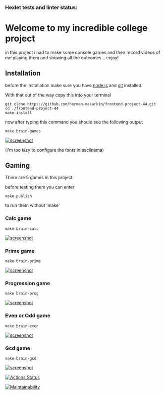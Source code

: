 ### Hexlet tests and linter status:

# Welcome to my incredible college project

in this project i had to make some console games and then record videos of me playing them and showing all the outcomes... enjoy!

## Installation

before the installation make sure you have [node js](https://nodejs.org/en) and [git](https://git-scm.com/) installed.

With that out of the way copy this into your terminal

```
git clone https://github.com/herman-makarkin/frontend-project-44.git
cd ./frontend-project-44
make install
```

now after typing this command you should see the following output

```
make brain-games
```

[![screenshot](https://asciinema.org/a/a2oYf3EI2D3MbeLTygh9kzRw1.png)](https://asciinema.org/a/a2oYf3EI2D3MbeLTygh9kzRw1)

(i'm too lazy to configure the fonts in asciinema)

## Gaming

There are 5 games in this project

before testing them you can enter

```
make publish
```

to run them without 'make'

### Calc game

```
make brain-calc
```

[![screenshot](https://asciinema.org/a/E4VKIKNdeI877qcUd0UlWSipV.png)](https://asciinema.org/a/E4VKIKNdeI877qcUd0UlWSipV)

### Prime game

```
make brain-prime
```

[![screenshot](https://asciinema.org/a/4QYMRL1KugewBclGujVQyqgIZ.png)](https://asciinema.org/a/4QYMRL1KugewBclGujVQyqgIZ)

### Progression game

```
make brain-prog
```

[![screenshot](https://asciinema.org/a/s7mUIULv2oECTLCwb7SnYMbwq.png)](https://asciinema.org/a/s7mUIULv2oECTLCwb7SnYMbwq)

### Even or Odd game

```
make brain-even
```

[![screenshot](https://asciinema.org/a/60T8EGcZCsK4efCwanS5gpyJy.png)](https://asciinema.org/a/60T8EGcZCsK4efCwanS5gpyJy)

### Gcd game

```
make brain-gcd
```

[![screenshot](https://asciinema.org/a/tPZqX4ZOQlhtUG3kd3ZKIunVs.png)](https://asciinema.org/a/tPZqX4ZOQlhtUG3kd3ZKIunVs)

[![Actions Status](https://github.com/GermanMakarkin/frontend-project-44/actions/workflows/hexlet-check.yml/badge.svg)](https://github.com/GermanMakarkin/frontend-project-44/actions)

[![Maintainability](https://api.codeclimate.com/v1/badges/f436a26b5d90813d0e7b/maintainability)](https://codeclimate.com/github/herman-makarkin/frontend-project-44/maintainability)

